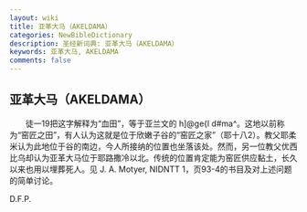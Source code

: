 ```yaml
---
layout: wiki
title: 亚革大马（AKELDAMA）
categories: NewBibleDictionary
description: 圣经新词典: 亚革大马（AKELDAMA）
keywords: 亚革大马, AKELDAMA
comments: false
---
```


## 亚革大马（AKELDAMA）

　　徒一19把这字解释为“血田”，等于亚兰文的 h]@ge{l d#ma^。这地以前称为“窑匠之田”，有人认为这就是位于欣嫩子谷的“窑匠之家”（耶十八2）。教父耶柔米认为此地位于谷的南边，今人所接纳的位置也坐落该处。然而，另一位教父优西比乌却认为亚革大马位于耶路撒冷以北。传统的位置肯定能为窑匠供应黏土，长久以来也用以埋葬死人。见 J. A. Motyer, NIDNTT 1，页93-4的书目及对上述问题的简单讨论。

D.F.P.






